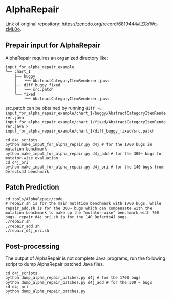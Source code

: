# AlphaRepair
Link of original repository: https://zenodo.org/record/6819444#.ZCxWq-zML0o.

## Prepair input for AlphaRepair
AlphaRepair requires an organized directory like:
```
input_for_alpha_repair_example
└── chart_1
    ├── buggy
    │   └── AbstractCategoryItemRenderer.java
    ├── diff_buggy_fixed
    │   └── src.patch
    └── fixed
        └── AbstractCategoryItemRenderer.java
```
src.patch can be obtained by running `diff -u input_for_alpha_repair_example/chart_1/buggy/AbstractCategoryItemRenderer.java input_for_alpha_repair_example/chart_1/fixed/AbstractCategoryItemRenderer.java > input_for_alpha_repair_example/chart_1/diff_buggy_fixed/src.patch`

```
cd d4j_scripts
python make_input_for_alpha_repair.py d4j # for the 1700 bugs in mutation benchmark
python make_input_for_alpha_repair.py d4j_add # for the 300~ bugs for mutator-wise evaluation
cd d4j_ori
python make_input_for_alpha_repair.py d4j_ori # for the 140 bugs from Defects4J benchmark
```

## Patch Prediction
```
cd tools/AlphaRepair/code
# repair.sh is for the main mutation benchmark with 1700 bugs, while repair_add.sh is for the 300~ bugs which can compensate with the mutation benchmark to make up the "mutator-wise" benchmark with 700 bugs. repair_d4j_ori.sh is for the 140 Defects4J bugs.
./repair.sh
./repair_add.sh
./repair_d4j_ori.sh
```

## Post-processing
The output of AlphaRepair is not complete Java programs, run the following script to dump AlphaRepair patched Java files.
```
cd d4j_scripts
python dump_alpha_repair_patches.py d4j # for the 1700 bugs
python dump_alpha_repair_patches.py d4j_add # for the 300 ~ bugs
cd d4j_ori
python dump_alpha_repair_patches.py